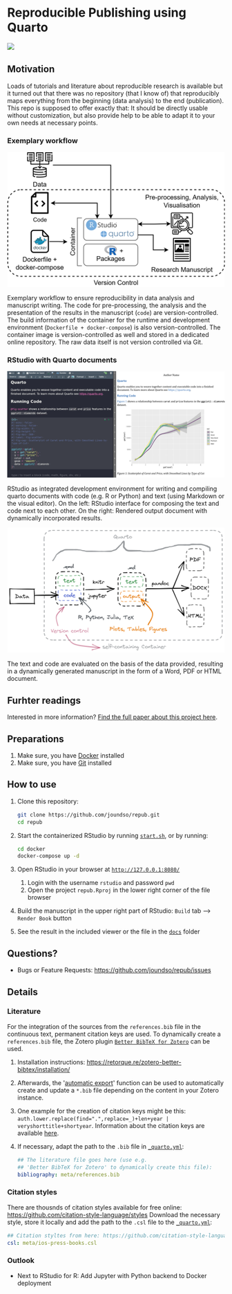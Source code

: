 # Reproducible Publishing using Quarto

[![](https://img.shields.io/badge/doi-10.3233/SHTI230064--z-yellow.svg)](https://doi.org/10.3233/SHTI230064)

## Motivation

Loads of tutorials and literature about reproducible research is available but it turned out that there was no repository (that I know of) that reproducibly maps everything from the beginning (data analysis) to the end (publication). This repo is supposed to offer exactly that:
It should be directly usable without customization, but also provide help to be able to adapt it to your own needs at necessary points.

### Exemplary workflow

![Repdoducible Analysis including Docker](./data/img/repub_docker.drawio.png)

Exemplary workflow to ensure reproducibility in data analysis and manuscript writing. The code for pre-processing, the analysis and the presentation of the results in the manuscript (`code`) are version-controlled. The build information of the container for the runtime and development environment (`Dockerfile + docker-compose`) is also version-controlled. The container image is version-controlled as well and stored in a dedicated online repository. The raw data itself is not version controlled via Git.

### RStudio with Quarto documents

![Repdoducible Analysis in RStudio using Quarto](./data/img/demo_manuscript.png)

RStudio as integrated development environment for writing and compiling quarto documents with code (e.g. R or Python) and text (using Markdown or the visual editor). On the left: RStudio interface for composing the text and code next to each other. On the right: Rendered output document with dynamically incorporated results.

![Data process to the final manuscript in Quarto](./data/img/repub_process.png)

The text and code are evaluated on the basis of the data provided, resulting in a dynamically generated manuscript in the form of a Word, PDF or HTML document.

## Furhter readings

Interested in more information? [Find the full paper about this project here](https://ebooks.iospress.nl/doi/10.3233/SHTI230064).

## Preparations

1. Make sure, you have [Docker](https://docs.docker.com/get-docker/) installed
2. Make sure, you have [Git](https://git-scm.com/downloads) installed

## How to use

1. Clone this repository:

    ```bash
    git clone https://github.com/joundso/repub.git
    cd repub
    ```

2. Start the containerized RStudio by running [`start.sh`](./start.sh), or by running:

    ```bash
    cd docker
    docker-compose up -d
    ```

3. Open RStudio in your browser at [`http://127.0.0.1:8080/`](http://127.0.0.1:8080/)
   1. Login with the username `rstudio` and password `pwd`
   2. Open the project `repub.Rproj` in the lower right corner of the file browser
4. Build the manuscript in the upper right part of RStudio: `Build` tab --> `Render Book` button
5. See the result in the included viewer or the file in the [`docs`](./docs/) folder

## Questions?

- Bugs or Feature Requests: <https://github.com/joundso/repub/issues>

## Details

### Literature

For the integration of the sources from the `references.bib` file in the continuous text, permanent citation keys are used.
To dynamically create a `references.bib` file, the Zotero plugin [`Better BibTeX for Zotero`](https://retorque.re/zotero-better-bibtex/) can be used.

1. Installation instructions: <https://retorque.re/zotero-better-bibtex/installation/>
2. Afterwards, the '[automatic export](https://retorque.re/zotero-better-bibtex/installation/preferences/automatic-export/)' function can be used to automatically create and update a `*.bib` file depending on the content in your Zotero instance.
3. One example for the creation of citation keys might be this: `auth.lower.replace(find=".",replace=_)+len+year | veryshorttitle+shortyear`. Information about the citation keys are available [here](https://retorque.re/zotero-better-bibtex/citing/).
4. If necessary, adapt the path to the `.bib` file in [`_quarto.yml`](./_quarto.yml):

    ```yaml
    ## The literature file goes here (use e.g. 
    ## 'Better BibTeX for Zotero' to dynamically create this file):
    bibliography: meta/references.bib
    ```

### Citation styles

There are thousnds of citation styles available for free online: <https://github.com/citation-style-language/styles>
Download the necessary style, store it locally and add the path to the `.csl` file to the [`_quarto.yml`](./_quarto.yml):

```yaml
## Citation styltes from here: https://github.com/citation-style-language/styles
csl: meta/ios-press-books.csl
```

### Outlook

- Next to RStudio for R: Add Jupyter with Python backend to Docker deployment
